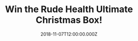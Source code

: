 ---
campaign-uuid: "c-d62e4895-33bc-4f19-a0bf-4631e1a33201"
type: "Competition"
category: "Food"
date: "2018-11-07T12:00:00.000Z"
end-date: "2018-12-16T23:59:00.000Z"
disable-form: false
is_promoted: true
has_entry_page: true
title: "Win the Rude Health Ultimate Christmas Box!"
competition-description: "<p>At Rude Health, they make their food out of great things\
  \ and don’t add anything fake or artificial. They believe in living fast and dying\
  \ old, If you live like that… you’re in rude health club and we are sure you won’\
  t want to miss this: we’re giving away one Rude Health Ultimate Christmas Box to\
  \ one lucky NME AAA member to win and try their delicious goodies!</p>\r\n<p>Want\
  \ them? Click below for a chance to win!</p>"
hero-header: "Win the Rude Health Ultimate Christmas Box!"
terms-confirmation: "N/A"
banner-img: "https://assets.expresslyapp.com/asset-492942dc-1fc6-46b4-ab7f-1307c927d132.jpg"
logo-left-href: "https://rudehealth.com/"
logo-left-image: "https://assets.expresslyapp.com/5257031f-1941-4e29-b763-23b07a6ddc71-thumb.png"
logo-left-title: "Rude Health"
bg-image-hero: "https://assets.expresslyapp.com/asset-91950515-4aa6-4fad-b53e-b7862fc5277c.jpg"
bg-image-first: "https://assets.expresslyapp.com/asset-ee81bdad-8564-4994-8603-41bf064185bc.jpg"
bg-image-second: "https://assets.expresslyapp.com/asset-48bf6243-6629-4c06-b938-13a0047629be.jpg"
bg-image-third: "https://assets.expresslyapp.com/asset-3ace7e3a-1f17-4f94-99c2-c88672c45db9.jpg"
section1-content: "<p>In 2005, Nick and Camilla Barnard set out to create the world’\
  s most enjoyable muesli. As well as being face-meltingly delicious, this Ultimate\
  \ Muesli turned out to be incredibly good for you. Twelve years later, it’s still\
  \ blowing people’s pyjamas off, and it’s been joined by a huge range of Rude Health\
  \ cereals, snacks and drinks made using the best of the best ingredients.</p>"
section2-content: "<p>With good food inside you, you can do just about anything and\
  \ that’s exactly how we want YOU to feel! With Christmas just around the corner,\
  \ we want to treat you with The Ultimate Rude Health Christmas Box!</p>\r\n<p>This\
  \ amazing Christmas Box is bursting with merry mueslis, dashing drinks and Christmas\
  \ crackers (the edible kind). The lucky winner will receive Coconut Drink, Almond\
  \ Drink, Tiger Nut Drink, Cashew Drink, Honey Spelt Puffs, The Ultimate Muesli,\
  \ The Ultimate Granola, Bircher Soft and Fruity, Sprouted Porridge Oats, Ginger\
  \ and Turmeric Oaty, Black Sesame and Chia Oaty, Chickenpea and Lentil Crackers,\
  \ The Peanut Bar, The Coconut Bar, The Pumpkin Bar and The Sweet Potato and Cacao\
  \ Bar.</p>"
section3-content: "<p>The perfect parcel for Crimbo-holics and grumpy grinches alike.\
  \ Enter the form below for a chance to win this amazing Christmas Box courtesy of\
  \ Rude Health and get ready to try their delicious range of products!</p>\r\n<p>Good\
  \ luck!</p>"
entry-title: "Win the Rude Health Ultimate Christmas Box!"
entry-content: "Enter the draw to win the Rude Health Ultimate Christmas Box\r\nby\
  \ completing the form below before 23:59 on 16th of December 2018."
has-winner: false
prize-description: "Rude Health Ultimate Christmas Box."
special-conditions: "Multiple entries are allowed up to one every day."
---